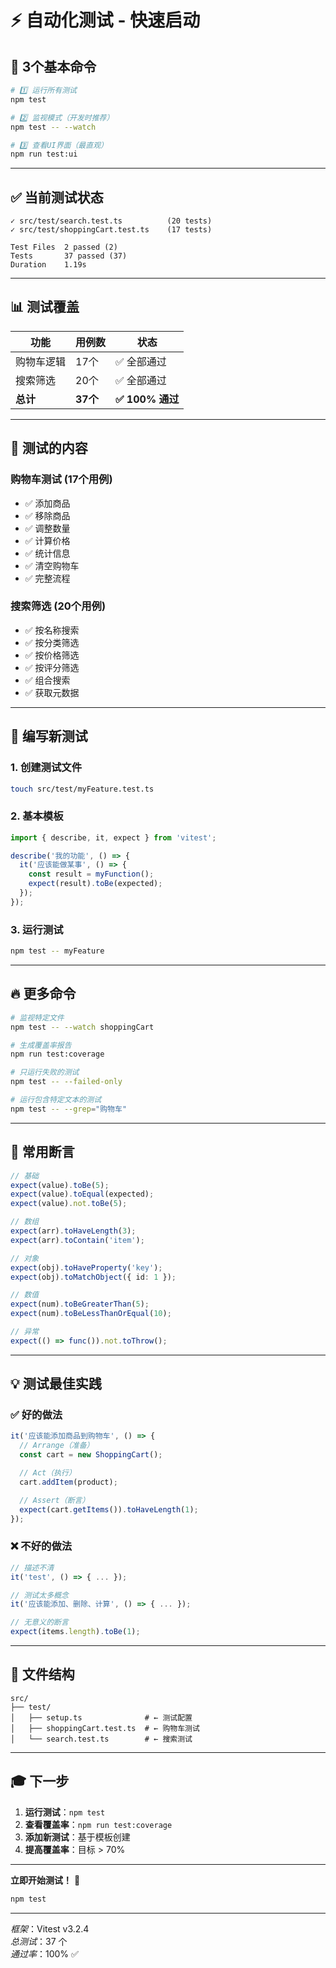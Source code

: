 # ⚡ 自动化测试 - 快速启动

## 🎯 3个基本命令

```bash
# 1️⃣ 运行所有测试
npm test

# 2️⃣ 监视模式（开发时推荐）
npm test -- --watch

# 3️⃣ 查看UI界面（最直观）
npm run test:ui
```

---

## ✅ 当前测试状态

```
✓ src/test/search.test.ts          (20 tests)
✓ src/test/shoppingCart.test.ts    (17 tests)

Test Files  2 passed (2)
Tests       37 passed (37)
Duration    1.19s
```

---

## 📊 测试覆盖

| 功能 | 用例数 | 状态 |
|------|--------|------|
| 购物车逻辑 | 17个 | ✅ 全部通过 |
| 搜索筛选 | 20个 | ✅ 全部通过 |
| **总计** | **37个** | **✅ 100% 通过** |

---

## 🚀 测试的内容

### 购物车测试 (17个用例)
- ✅ 添加商品
- ✅ 移除商品
- ✅ 调整数量
- ✅ 计算价格
- ✅ 统计信息
- ✅ 清空购物车
- ✅ 完整流程

### 搜索筛选 (20个用例)
- ✅ 按名称搜索
- ✅ 按分类筛选
- ✅ 按价格筛选
- ✅ 按评分筛选
- ✅ 组合搜索
- ✅ 获取元数据

---

## 📝 编写新测试

### 1. 创建测试文件
```bash
touch src/test/myFeature.test.ts
```

### 2. 基本模板
```typescript
import { describe, it, expect } from 'vitest';

describe('我的功能', () => {
  it('应该能做某事', () => {
    const result = myFunction();
    expect(result).toBe(expected);
  });
});
```

### 3. 运行测试
```bash
npm test -- myFeature
```

---

## 🔥 更多命令

```bash
# 监视特定文件
npm test -- --watch shoppingCart

# 生成覆盖率报告
npm run test:coverage

# 只运行失败的测试
npm test -- --failed-only

# 运行包含特定文本的测试
npm test -- --grep="购物车"
```

---

## 📖 常用断言

```typescript
// 基础
expect(value).toBe(5);
expect(value).toEqual(expected);
expect(value).not.toBe(5);

// 数组
expect(arr).toHaveLength(3);
expect(arr).toContain('item');

// 对象
expect(obj).toHaveProperty('key');
expect(obj).toMatchObject({ id: 1 });

// 数值
expect(num).toBeGreaterThan(5);
expect(num).toBeLessThanOrEqual(10);

// 异常
expect(() => func()).not.toThrow();
```

---

## 💡 测试最佳实践

### ✅ 好的做法
```typescript
it('应该能添加商品到购物车', () => {
  // Arrange（准备）
  const cart = new ShoppingCart();

  // Act（执行）
  cart.addItem(product);

  // Assert（断言）
  expect(cart.getItems()).toHaveLength(1);
});
```

### ❌ 不好的做法
```typescript
// 描述不清
it('test', () => { ... });

// 测试太多概念
it('应该能添加、删除、计算', () => { ... });

// 无意义的断言
expect(items.length).toBe(1);
```

---

## 📁 文件结构

```
src/
├── test/
│   ├── setup.ts              # ← 测试配置
│   ├── shoppingCart.test.ts  # ← 购物车测试
│   └── search.test.ts        # ← 搜索测试
```

---

## 🎓 下一步

1. **运行测试**：`npm test`
2. **查看覆盖率**：`npm run test:coverage`
3. **添加新测试**：基于模板创建
4. **提高覆盖率**：目标 > 70%

---

**立即开始测试！** 🧪

```bash
npm test
```

---

*框架*：Vitest v3.2.4  
*总测试*：37 个  
*通过率*：100% ✅






















